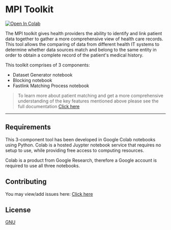 # MPI Toolkit

[![Open In Colab](https://colab.research.google.com/assets/colab-badge.svg)](https://colab.research.google.com/github/jembi/mpi-toolkit-notebook/blob/main/MPI_Directory.ipynb)

The MPI toolkit gives health providers the ability to identify and link patient data together to gather a more comprehensive view of health care records. This tool allows the comparing of data from different health IT systems to determine whether data sources match and belong to the same entity in order to obtain a complete record of the patient's medical history.

This toolkit comprises of 3 components:

* Dataset Generator notebook
* Blocking notebook
* Fastlink Matching Process notebook

> To learn more about patient matching and get a more comprehensive understanding of the key features mentioned above please see the full documentation [Click here](https://gicsandbox.notion.site/Patient-Matching-37eb41f9619148239d2d0507b7ec7cb2)

---

## Requirements

This 3-component tool has been developed in Google Colab notebooks using Python. Colab is a hosted Juypter notebook service that requires no setup to use, while providing free access to computing resources.

Colab is a product from Google Research, therefore a Google account is required to use all three notebooks.

## Contributing
You may view/add issues here: [Click here](https://github.com/jembi/mpi-toolkit-notebook/issues)

## License
[GNU](https://github.com/jembi/mpi-toolkit-notebook/blob/main/LICENSE)

